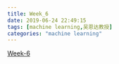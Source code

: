 ```yaml
---
title: Week_6
date: 2019-06-24 22:49:15
tags: [machine learning,吴恩达教授]
categories: "machine learning"
---
```


[Week-6](./Week_6.pdf)


